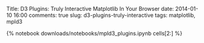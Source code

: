 Title: D3 Plugins: Truly Interactive Matplotlib In Your Browser
date: 2014-01-10 16:00
comments: true
slug: d3-plugins-truly-interactive
tags: matplotlib, mpld3

{% notebook downloads/notebooks/mpld3_plugins.ipynb cells[2:] %}
